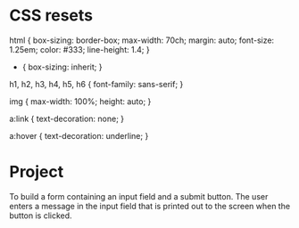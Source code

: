 # CSS resets

html {
    box-sizing: border-box;
    max-width: 70ch;
    margin: auto;
    font-size: 1.25em;
    color: #333;
    line-height: 1.4;
}

* {
    box-sizing: inherit;
}

h1, h2, h3, h4, h5, h6 {
    font-family: sans-serif;
}

img {
    max-width: 100%;
    height: auto;
}

a:link {
    text-decoration: none;
}

a:hover {
    text-decoration: underline;
}

# Project
To build a form containing an input field and a submit button. The user enters a message in the input field that is printed out to the screen when the button is clicked.